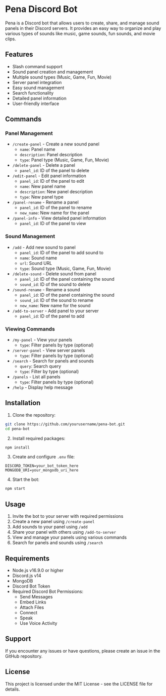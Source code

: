 # Pena Discord Bot

Pena is a Discord bot that allows users to create, share, and manage sound panels in their Discord servers. It provides an easy way to organize and play various types of sounds like music, game sounds, fun sounds, and movie clips.

## Features

- Slash command support
- Sound panel creation and management
- Multiple sound types (Music, Game, Fun, Movie)
- Server panel integration
- Easy sound management
- Search functionality
- Detailed panel information
- User-friendly interface

## Commands

### Panel Management
- `/create-panel` - Create a new sound panel
  - `name`: Panel name
  - `description`: Panel description
  - `type`: Panel type (Music, Game, Fun, Movie)
- `/delete-panel` - Delete a panel
  - `panel_id`: ID of the panel to delete
- `/edit-panel` - Edit panel information
  - `panel_id`: ID of the panel to edit
  - `name`: New panel name
  - `description`: New panel description
  - `type`: New panel type
- `/panel-rename` - Rename a panel
  - `panel_id`: ID of the panel to rename
  - `new_name`: New name for the panel
- `/panel-info` - View detailed panel information
  - `panel_id`: ID of the panel to view

### Sound Management
- `/add` - Add new sound to panel
  - `panel_id`: ID of the panel to add sound to
  - `name`: Sound name
  - `url`: Sound URL
  - `type`: Sound type (Music, Game, Fun, Movie)
- `/delete-sound` - Delete sound from panel
  - `panel_id`: ID of the panel containing the sound
  - `sound_id`: ID of the sound to delete
- `/sound-rename` - Rename a sound
  - `panel_id`: ID of the panel containing the sound
  - `sound_id`: ID of the sound to rename
  - `new_name`: New name for the sound
- `/add-to-server` - Add panel to your server
  - `panel_id`: ID of the panel to add

### Viewing Commands
- `/my-panel` - View your panels
  - `type`: Filter panels by type (optional)
- `/server-panel` - View server panels
  - `type`: Filter panels by type (optional)
- `/search` - Search for panels and sounds
  - `query`: Search query
  - `type`: Filter by type (optional)
- `/panels` - List all panels
  - `type`: Filter panels by type (optional)
- `/help` - Display help message

## Installation

1. Clone the repository:
```bash
git clone https://github.com/yourusername/pena-bot.git
cd pena-bot
```

2. Install required packages:
```bash
npm install
```

3. Create and configure `.env` file:
```
DISCORD_TOKEN=your_bot_token_here
MONGODB_URI=your_mongodb_uri_here
```

4. Start the bot:
```bash
npm start
```

## Usage

1. Invite the bot to your server with required permissions
2. Create a new panel using `/create-panel`
3. Add sounds to your panel using `/add`
4. Share your panel with others using `/add-to-server`
5. View and manage your panels using various commands
6. Search for panels and sounds using `/search`

## Requirements

- Node.js v16.9.0 or higher
- Discord.js v14
- MongoDB
- Discord Bot Token
- Required Discord Bot Permissions:
  - Send Messages
  - Embed Links
  - Attach Files
  - Connect
  - Speak
  - Use Voice Activity

## Support

If you encounter any issues or have questions, please create an issue in the GitHub repository.

## License

This project is licensed under the MIT License - see the LICENSE file for details. 
